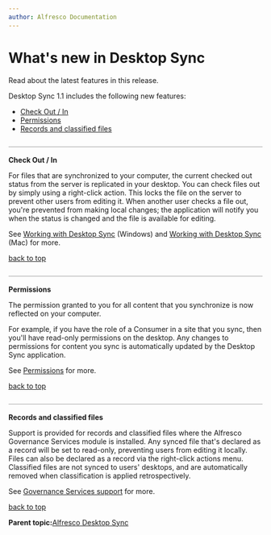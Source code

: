 ```yaml
---
author: Alfresco Documentation
---
```


# What's new in Desktop Sync

Read about the latest features in this release.

Desktop Sync 1.1 includes the following new features:

-   [Check Out / In](whats-new.md#1)
-   [Permissions](whats-new.md#2)
-   [Records and classified files](whats-new.md#3)

![](../images/hr.png)

**Check Out / In**

For files that are synchronized to your computer, the current checked out status from the server is replicated in your desktop. You can check files out by simply using a right-click action. This locks the file on the server to prevent other users from editing it. When another user checks a file out, you're prevented from making local changes; the application will notify you when the status is changed and the file is available for editing.

See [Working with Desktop Sync](../concepts/ds-working.md) \(Windows\) and [Working with Desktop Sync](../concepts/ds-working-mac.md) \(Mac\) for more.

[back to top](whats-new.md#)

![](../images/hr.png)

**Permissions**

The permission granted to you for all content that you synchronize is now reflected on your computer.

For example, if you have the role of a Consumer in a site that you sync, then you'll have read-only permissions on the desktop. Any changes to permissions for content you sync is automatically updated by the Desktop Sync application.

See [Permissions](../concepts/ds-permissions.md) for more.

[back to top](whats-new.md#)

![](../images/hr.png)

**Records and classified files**

Support is provided for records and classified files where the Alfresco Governance Services module is installed. Any synced file that's declared as a record will be set to read-only, preventing users from editing it locally. Files can also be declared as a record via the right-click actions menu. Classified files are not synced to users' desktops, and are automatically removed when classification is applied retrospectively.

See [Governance Services support](../concepts/ds-governance.md) for more.

[back to top](whats-new.md#)

**Parent topic:**[Alfresco Desktop Sync](../concepts/ds-overview.md)

